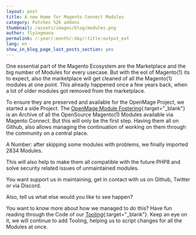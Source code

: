 ```yaml
---
layout: post
title: A new Home for Magento Connect Modules
category: Patches %26 addons
thumbnail: /assets/images/blog/modules.png
author: flyingmana
permalink: /:year/:month/:day/:title:output_ext
lang: en
show_in_blog_page_last_posts_section: yes
---
```


One essential part of the Magento Ecosystem are the Marketplace and the big number of Modules
for every usecase.
But with the eol of Magento(1) its to expect, also the marketplace will get cleaned of
all the Magento(1) modules at one point.
This already happened once a few years back, when a lot of older modules got removed from the marketplace.

<!--more-->

To ensure they are preserved and available for the OpenMage Project, we started a side Project.
The [OpenMage Module Fostering](https://github.com/OpenMageModuleFostering){:target="_blank"} is an Archive of
all the OpenSource Magento(1) Modules available via Magento Connect.
But this will only be the first step. Having them all on Github, also allows managing the continuation
of working on them through the community on a central place.

A Number: after skipping some modules with problems, we finally imported 2834 Modules.

This will also help to make them all compatible with the future PHP8
and solve security related issues of unmaintained modules.

You want support us in maintaining, get in contact with us on Github, Twitter or via Discord.

Also, tell us what else would you like to see happen?

You want to know more about how we managed to do this?
Have fun reading through the Code of our [Tooling](https://github.com/OpenMageModuleFostering/Tooling){:target="_blank"}.
Keep an eye on it, we will continue to add Tooling, helping us to script changes for all the Modules at once.

 

